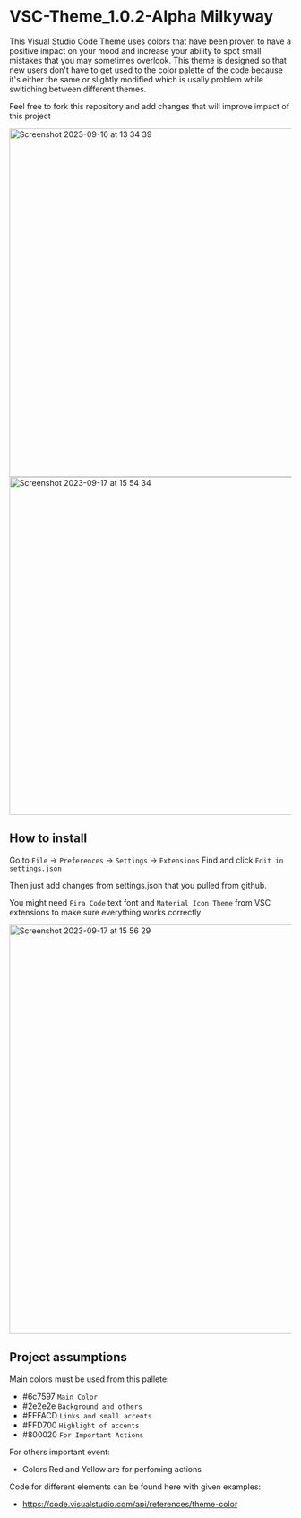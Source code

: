 # VSC-Theme_1.0.2-Alpha Milkyway
This Visual Studio Code Theme uses colors that have been proven to have a positive impact on your mood and increase your ability to spot small mistakes that you may sometimes overlook. This theme is designed so that new users don't have to get used to the color palette of the code because it's either the same or slightly modified which is usally problem while switiching between different themes.

Feel free to fork this repository and add changes that will improve impact of this project


<img width="622" alt="Screenshot 2023-09-16 at 13 34 39" src="https://github.com/kacperbondaruk/VSC-Theme_1.0.1-Alpha-Milkyway/assets/115283771/2773018e-af13-498a-8ef7-0bc87ef13939">

<img width="603" alt="Screenshot 2023-09-17 at 15 54 34" src="https://github.com/kacperbondaruk/VSC-Theme_1.0.1-Alpha-Milkyway/assets/115283771/c5d8d70a-40f5-41dc-a160-caa599172c35">





## How to install
Go to `File` -> `Preferences` -> `Settings` -> `Extensions`
Find and click `Edit in settings.json`

Then just add changes from settings.json that you pulled from github.

You might need `Fira Code` text font and `Material Icon Theme` from VSC extensions to make sure everything works correctly

<img width="730" alt="Screenshot 2023-09-17 at 15 56 29" src="https://github.com/kacperbondaruk/VSC-Theme_1.0.2-Alpha-Milkyway/assets/115283771/54e0b198-00cc-4cef-85da-89f759ef9f44">

## Project assumptions

Main colors must be used from this pallete:

- #6c7597 `Main Color`
- #2e2e2e `Background and others`
- #FFFACD `Links and small accents`
- #FFD700 `Highlight of accents`
- #800020 `For Important Actions`


For others important event:
- Colors Red and Yellow are for perfoming actions

Code for different elements can be found here with given examples:

- https://code.visualstudio.com/api/references/theme-color
